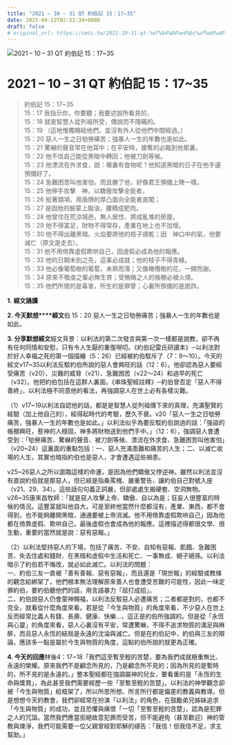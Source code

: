```yaml
---
title: "2021 – 10 – 31 QT 約伯記 15：17~35"
date: 2025-04-12T02:51:34+0800
draft: false
# original_url: https://cmtc.tw/2021-10-31-qt-%e7%b4%84%e4%bc%af%e8%a8%98-15%ef%bc%9a1735
---
```


![2021 – 10 – 31 QT 約伯記 15：17\~35](/images/qt.jpg   "2021 – 10 – 31 QT 約伯記 15：17\~35")

# 2021 – 10 – 31 QT 約伯記 15：17\~35

> 約伯記 15：17\~35  
> 15：17 我指示你，你要聽；我要述說所看見的，  
> 15：18 就是智慧人從列祖所受，傳說而不隱瞞的。  
> 15：19 （這地惟獨賜給他們，並沒有外人從他們中間經過。）  
> 15：20 惡人一生之日劬勞痛苦；強暴人一生的年數也是如此。  
> 15：21 驚嚇的聲音常在他耳中；在平安時，搶奪的必臨到他那裏。  
> 15：22 他不信自己能從黑暗中轉回；他被刀劍等候。  
> 15：23 他漂流在外求食，說：哪裏有食物呢？他知道黑暗的日子在他手邊預備好了。  
> 15：24 急難困苦叫他害怕，而且勝了他，好像君王預備上陣一樣。  
> 15：25 他伸手攻擊　神，以驕傲攻擊全能者，  
> 15：26 挺著頸項，用盾牌的厚凸面向全能者直闖；  
> 15：27 是因他的臉蒙上脂油，腰積成肥肉。  
> 15：28 他曾住在荒涼城邑，無人居住、將成亂堆的房屋。  
> 15：29 他不得富足，財物不得常存，產業在地上也不加增。  
> 15：30 他不得出離黑暗。火焰要將他的枝子燒乾；因　神口中的氣，他要滅亡（原文是走去）。  
> 15：31 他不用倚靠虛假欺哄自己，因虛假必成為他的報應。  
> 15：32 他的日期未到之先，這事必成就；他的枝子不得青綠。  
> 15：33 他必像葡萄樹的葡萄，未熟而落；又像橄欖樹的花，一開而謝。  
> 15：34 原來不敬虔之輩必無生育；受賄賂之人的帳棚必被火燒。  
> 15：35 他們所懷的是毒害，所生的是罪孽；心裏所預備的是詭詐。

**1.** **經文誦讀**

**2. 今天默想****經文**伯 15：20 惡人一生之日劬勞痛苦；強暴人一生的年數也是如此。

**3. 分享默想經文**經文背景：以利法的第二次發言與第一次一樣都是說教，卻不再有任何同情和安慰，只有令人生厭的重復嘮叨。《約伯記雷氏研讀本》─以利法對於好人幸福之死的第一個描繪（5：26）已經被約伯駁斥了（7：9～10）。今天的經文v17\~35以利法反駁約伯所說的惡人會興旺的話（12：6）。他卻認為惡人要經受痛苦（v20）、災難的威脅（v21）、急難困苦（v22～24）和過早的死亡（v32）。他把約伯包括在這群人裏面。《串珠聖經註釋》─約伯曾否定「惡人不得善終」，以利法極不同意他的看法，再強調惡人在世上必有各樣災難。

（1）v17\~19以利法自認他的話，都是是智慧人從列祖傳下來的真理，充滿聖賢的經驗（加上他自己的），經得起時代的考驗，歷久不衰。v20「惡人一生之日劬勞痛苦，強暴人一生的年數也是如此。」以利法似乎為要反駁約伯說過的話：「強盜的帳棚興旺，惹神的人穩固，神多將財物送到他們手中。」（12：6），強調惡人會遭受到：「劬勞痛苦、驚嚇的聲音、被刀劍等候、漂流在外求食、急難困苦叫他害怕」（v20\~24）這裏面的重點包括：一、惡人充滿患難和痛苦的人生；二、以滅亡收場的人生，其實也暗指約伯也是惡人，才會遭遇這些禍患。

v25\~26惡人之所以面臨這樣的命運，是因為他們驕傲又悖逆神。雖然以利法並沒有直說約伯就是那惡人，但已經是指桑罵槐、嚴重警告，讓約伯自己對號入座（v21、29、34）。這些話句句義正詞嚴，但卻處處生搬硬套、空洞無物。v26\~35康來昌牧師：「就是惡人攻擊上帝、驕傲、自以為是；狂妄人很豐富的時候的情況。這豐富就叫他自大，可是至終他當然什麼都沒有，產業、東西，都不會得到，也不能夠離開黑暗，通通要被上帝消滅。他不用倚靠虛假欺哄自己」因為他都在倚靠虛假、欺哄自己，最後虛假也會成為他的報應。這裡描述得都很文學、很生動，重要的當然就是說：惡有惡報。」

（2）以利法堅持惡人的下場，包括了痛苦、不安、自知有惡報、飢餓、急難困苦、失去住處和錢財、在黑暗和虛假中生活和死亡、一事無成、絕子絕孫。以利法暗示了約伯若不悔改，就必如此滅亡。以利法的問題：  
一、約伯三友一直被「善有善報、惡有惡報」，而且還是「現世報」的經驗或教條的觀念給綁架了，他們根本無法理解原來善人也會遭受苦難的可能性，因此一味定罪約伯，要約伯聽他們的話，用言語暴力「屈打成招」。  
二、約伯說惡人仍會蒙神賜福，以利法反駁惡人必遭痛苦；二者都是對的，也都不完全，就看從什麼角度來看。若是從「今生與物質」的角度來看，不少惡人在世上反而經常比義人有錢、長壽、健康、快樂…，這正是約伯所強調的。但是從「永恆與心靈」的角度來看，惡人心裏沒有平安，常遭驚嚇，不得不追求物質的滿足與麻醉，而且惡人永恆的結局是永遠的沈淪與滅亡。但是在約伯記中，約伯與三友的辯論，應該多一點是屬於今生與物質的角度，這點約伯所說的就更為正確。

**4. 今天的回應**林後4：17\~18「我們這至暫至輕的苦楚，要為我們成就極重無比、永遠的榮耀。原來我們不是顧念所見的，乃是顧念所不見的；因為所見的是暫時的，所不見的是永遠的。」整本聖經都在強調屬神的兒女，要看重的是「永恆的生命與獎賞」，為此甚至我們需要經歷一些「至暫至輕的苦楚」。以利法的神學觀念卻被「今生與物質」給框架了，所以所思所想、所言所行都是偏差的教義與教導。但是想想今天的教會，我們卻經常在扮演「以利法」的角色，在鼓勵弟兄姊妹追求「今生與物質」的成功，並且恐懼與痛恨「一切「至暫至輕的苦楚」，認為是犯罪之人的咒詛。當然我們應當拒絕故意犯罪而受苦，但不能避免（甚至歡迎）神的管教與煉淨，我們可能需要一位父親曾經對耶穌的禱告：「我信！但我信不足，求主幫助。」